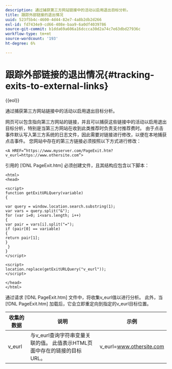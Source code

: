 ```yaml
---
description: 通过捕获第三方网站链接中的活动以启用退出目标分析。
title: 跟踪外部链接的退出情况
uuid: 523f5b4c-4600-4d44-82e7-4a8b2db2d266
exl-id: fd7434e9-cd66-408e-baa9-6a0df4039786
source-git-commit: b1dda69a606a16dccca30d2a74c7e63dbd27936c
workflow-type: tm+mt
source-wordcount: '193'
ht-degree: 6%

---
```


# 跟踪外部链接的退出情况{#tracking-exits-to-external-links}

{{eol}}

通过捕获第三方网站链接中的活动以启用退出目标分析。

网页可以包含指向第三方网站的链接，并且可以捕获这些链接中的活动以启用退出目标分析，特别是当第三方网站在收到此类推荐时负责支付推荐费时。 由于点击事件默认写入第三方系统的日志文件，因此需要对链接进行修改，以便在本地捕获点击事件。 您网站中存在的第三方链接必须按照以下方式进行修改：

```
<A HREF=”https://www.myserver.com/PageExit.htm?v_eurl=https://www.othersite.com”>
```

引用的 [!DNL PageExit.htm] 必须创建文件，且其结构应包含以下脚本：

```
<html>
<head>

<script>
function getExitURLQuery(variable)
{

var query = window.location.search.substring(1);
var vars = query.split("&");
for (var i=0; i<vars.length; i++)
{
var pair = vars[i].split("=");
if (pair[0] == variable)
{
return pair[1];
}
 }
}
</script>

<script>
location.replace(getExitURLQuery("v_eurl"));
</script>

</head>
</html>
```

通过请求 [!DNL PageExit.htm] 文件中，将收集v_eurl值以进行分析。 此外，当 [!DNL PageExit.htm] 加载后，它会立即重定向到指定的v_eurl目标位置。

| 收集的数据 | 说明 | 示例 |
|---|---|---|
| v_eurl | 与v_eurl查询字符串变量关联的值。 此值表示HTML页面中存在的链接的目标URL。 | v_eurl=www.othersite.com |
